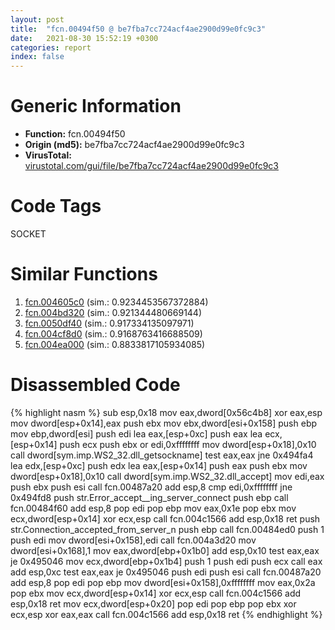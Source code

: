 ```yaml
---
layout: post
title:  "fcn.00494f50 @ be7fba7cc724acf4ae2900d99e0fc9c3"
date:   2021-08-30 15:52:19 +0300
categories: report
index: false
---
```


# Generic Information
- **Function:** fcn.00494f50
- **Origin (md5):** be7fba7cc724acf4ae2900d99e0fc9c3
- **VirusTotal:** [virustotal.com/gui/file/be7fba7cc724acf4ae2900d99e0fc9c3][virustotal_ref]

# Code Tags
<span class="tag" id="SOCKET">SOCKET</span>


# Similar Functions

1. [fcn.004605c0][similar_1_ref] (sim.: 0.9234453567372884)
2. [fcn.004bd320][similar_2_ref] (sim.: 0.921344480669144)
3. [fcn.0050df40][similar_3_ref] (sim.: 0.917334135097971)
4. [fcn.004cf8d0][similar_4_ref] (sim.: 0.9168763416688509)
5. [fcn.004ea000][similar_5_ref] (sim.: 0.8833817105934085)


# Disassembled Code

{% highlight nasm %}
sub esp,0x18
mov eax,dword[0x56c4b8]
xor eax,esp
mov dword[esp+0x14],eax
push ebx
mov ebx,dword[esi+0x158]
push ebp
mov ebp,dword[esi]
push edi
lea eax,[esp+0xc]
push eax
lea ecx,[esp+0x14]
push ecx
push ebx
or edi,0xffffffff
mov dword[esp+0x18],0x10
call dword[sym.imp.WS2_32.dll_getsockname]
test eax,eax
jne 0x494fa4
lea edx,[esp+0xc]
push edx
lea eax,[esp+0x14]
push eax
push ebx
mov dword[esp+0x18],0x10
call dword[sym.imp.WS2_32.dll_accept]
mov edi,eax
push ebx
push esi
call fcn.00487a20
add esp,8
cmp edi,0xffffffff
jne 0x494fd8
push str.Error_accept__ing_server_connect
push ebp
call fcn.00484f60
add esp,8
pop edi
pop ebp
mov eax,0x1e
pop ebx
mov ecx,dword[esp+0x14]
xor ecx,esp
call fcn.004c1566
add esp,0x18
ret 
push str.Connection_accepted_from_server_n
push ebp
call fcn.00484ed0
push 1
push edi
mov dword[esi+0x158],edi
call fcn.004a3d20
mov dword[esi+0x168],1
mov eax,dword[ebp+0x1b0]
add esp,0x10
test eax,eax
je 0x495046
mov ecx,dword[ebp+0x1b4]
push 1
push edi
push ecx
call eax
add esp,0xc
test eax,eax
je 0x495046
push edi
push esi
call fcn.00487a20
add esp,8
pop edi
pop ebp
mov dword[esi+0x158],0xffffffff
mov eax,0x2a
pop ebx
mov ecx,dword[esp+0x14]
xor ecx,esp
call fcn.004c1566
add esp,0x18
ret 
mov ecx,dword[esp+0x20]
pop edi
pop ebp
pop ebx
xor ecx,esp
xor eax,eax
call fcn.004c1566
add esp,0x18
ret 
{% endhighlight %}


[similar_1_ref]: /report/fcn.004605c0@289859175c221b107317af7727d26c17
[similar_2_ref]: /report/fcn.004bd320@1160595edb203a63cb2ca3ce2ff04f47
[similar_3_ref]: /report/fcn.0050df40@17d73cbafe6dd96dd6f2291fab06fbb5
[similar_4_ref]: /report/fcn.004cf8d0@279a61b1e76da49531f1f16fd1102a2d
[similar_5_ref]: /report/fcn.004ea000@4fe38de7c6c86a1bad209560fa052231
[virustotal_ref]: https://www.virustotal.com/gui/file/be7fba7cc724acf4ae2900d99e0fc9c3